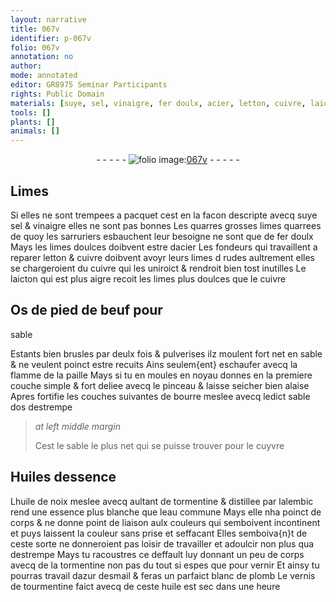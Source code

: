 ```yaml
---
layout: narrative
title: 067v
identifier: p-067v
folio: 067v
annotation: no
author:
mode: annotated
editor: GR8975 Seminar Participants
rights: Public Domain
materials: [suye, sel, vinaigre, fer doulx, acier, letton, cuivre, laicton, Os de pied de beuf, paille, bourre, os, cuyvre, Huiles dessence, huile de noix, tormentine, eau, dazur desmail, blanc de plomb, tourmentine, huile]
tools: []
plants: []
animals: []
---
```


<div class="folio" align="center">- - - - - <a href="http://gallica.bnf.fr/ark:/12148/btv1b10500001g/f140.image" target="_blank"><img src="https://cu-mkp.github.io/2017-workshop-edition/assets/photo-icon.png" alt="folio image: " style="display:inline-block; margin-bottom:-3px;"/>067v</a> - - - - - </div>  
  

## Limes

 
Si elles ne sont trempees a pacquet cest en la facon
 descripte avecq <span class="m">suye</span> <span class="m">sel</span> & <span class="m">vinaigre</span> elles ne sont pas
 bonnes Les quarres grosses limes quarrees de quoy les
 <span class="pro">sarruriers</span> esbauchent leur besoigne ne sont que de <span class="m">fer
 doulx</span> Mays les limes doulces doibvent estre d<span class="m">acier</span>
 Les <span class="pro">fondeurs</span> qui travaillent a reparer <span class="m">letton</span> & <span class="m">cuivre</span>
 doibvent avoyr leurs limes d rudes aultrement elles
 se chargeroient du <span class="m">cuivre</span> qui les uniroict & rendroit bien
 tost inutilles Le <span class="m">laicton</span> qui est plus aigre recoit les
 limes plus doulces que le <span class="m">cuivre</span>
 
 
  

## <span class="m">Os de pied de beuf</span> pour
 sable

 
Estants bien brusles par deulx fois & pulverises ilz
 moulent fort net en sable & ne veulent poinct estre recuits
 Ains seulem{ent} eschaufer avecq la flamme de la <span class="m">paille</span>
 Mays si tu en moules en noyau donnes en la premiere
 couche simple & fort deliee avecq le pinceau & laisse
 seicher bien alaise Apres fortifie les couches
 suivantes de <span class="m">bourre</span> meslee avecq ledict sable d<span class="m">os</span> destrempe
 
> *at left middle margin*
> 
>   Cest le sable le
 plus net qui se
 puisse trouver pour
 le <span class="m">cuyvre</span>
 
 
  

## <span class="m">Huiles dessence</span>

 
L<span class="m">huile de noix</span> meslee avecq aultant de <span class="m">tormentine</span> & distillee
 par lalembic rend une essence plus blanche que l<span class="m">eau</span>
 commune Mays elle nha poinct de corps & ne donne point
 de liaison aulx couleurs qui semboivent incontinent et puys
 laissent la couleur sans prise et seffacant Elles semboiva{n}t
 de ceste sorte ne donneroient pas loisir de travailler et adoulcir
 non plus qua destrempe Mays tu racoustres ce deffault
 luy donnant un peu de corps avecq de la <span class="m">tormentine</span> non pas
 du tout si espes que pour vernir Et ainsy tu pourras
 travail <span class="m">dazur desmail</span> & feras un parfaict <span class="m">blanc de plomb</span>
 Le vernis de <span class="m">tourmentine</span> faict avecq de ceste <span class="m">huile</span> est
 sec dans une heure
 
